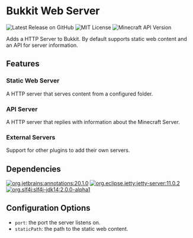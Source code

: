 # Bukkit Web Server

![Latest Release on GitHub](https://img.shields.io/github/v/release/ph16-productions/tv.ph16.bukkitwebserver?style=for-the-badge&label=Latest%20(On%20GitHub))
![MIT License](https://img.shields.io/github/license/ph16-productions/tv.ph16.bukkitwebserver?style=for-the-badge)
![Minecraft API Version](https://img.shields.io/badge/dynamic/yaml?label=Minecraft%20API%20Version&query=%24%5B%27api-version%27%5D&url=https%3A%2F%2Fraw.githubusercontent.com%2FPH16-Productions%2Ftv.ph16.bukkitwebserver%2Fmain%2Fsrc%2Fmain%2Fresources%2Fplugin.yml&style=for-the-badge)

Adds a HTTP Server to Bukkit. By default supports static web content and an API
for server information.

## Features

### Static Web Server

A HTTP server that serves content from a configured folder.

### API Server

A HTTP server that replies with information about the Minecraft Server.

### External Servers

Support for other plugins to add their own servers.

## Dependencies

[![org.jetbrains:annotations:20.1.0](https://img.shields.io/badge/JetBrains%20Java%20Annotations-v20.1.0-blue?style=for-the-badge)](https://search.maven.org/artifact/org.jetbrains/annotations/20.1.0/jar)
[![org.eclipse.jetty:jetty-server:11.0.2](https://img.shields.io/badge/Jetty%20%3A%3A%20Server%20Core-v11.0.2-blue?style=for-the-badge)](https://search.maven.org/artifact/org.eclipse.jetty/jetty-server/11.0.2/jar)
[![org.slf4j:slf4j-jdk14:2.0.0-alpha1](https://img.shields.io/badge/SLF4J%20JDK14%20Binding-v2.0.0--alpha1-blue?style=for-the-badge)](https://search.maven.org/artifact/org.slf4j/slf4j-jdk14/2.0.0-alpha1/jar)

## Configuration Options

- `port`: the port the server listens on.
- `staticPath`: the path to the static web content.

